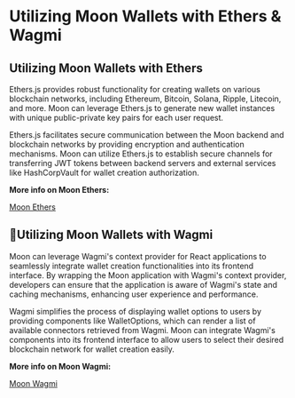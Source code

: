 # Utilizing Moon Wallets with Ethers & Wagmi

## Utilizing Moon Wallets with Ethers

Ethers.js provides robust functionality for creating wallets on various blockchain networks, including Ethereum, Bitcoin, Solana, Ripple, Litecoin, and more. Moon can leverage Ethers.js to generate new wallet instances with unique public-private key pairs for each user request.

Ethers.js facilitates secure communication between the Moon backend and blockchain networks by providing encryption and authentication mechanisms. Moon can utilize Ethers.js to establish secure channels for transferring JWT tokens between backend servers and external services like HashCorpVault for wallet creation authorization.

**More info on Moon Ethers:**

[Moon Ethers](../additional-moon-packages-7ca327c0bb2846d88b8ba5bc6caeaead/moon-ethers-f381fbf881c647e1aab3d43fb4ad0600/)

## 🌙Utilizing Moon Wallets with Wagmi

Moon can leverage Wagmi's context provider for React applications to seamlessly integrate wallet creation functionalities into its frontend interface. By wrapping the Moon application with Wagmi's context provider, developers can ensure that the application is aware of Wagmi's state and caching mechanisms, enhancing user experience and performance.

Wagmi simplifies the process of displaying wallet options to users by providing components like WalletOptions, which can render a list of available connectors retrieved from Wagmi. Moon can integrate Wagmi's components into its frontend interface to allow users to select their desired blockchain network for wallet creation easily.

**More info on Moon Wagmi:**

[Moon Wagmi](../additional-moon-packages-7ca327c0bb2846d88b8ba5bc6caeaead/moon-wagmi-3d44fd4699594c2397129482dc52589f.md)
